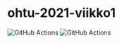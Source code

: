 # ohtu-2021-viikko1

![GitHub Actions](https://github.com/Faktatykki/ohtu-2021-viikko1/workflows/CI/badge.svg
)
![GitHub Actions]([![codecov](https://codecov.io/gh/Faktatykki/ohtu-2021-viikko1/branch/main/graph/badge.svg?token=QJWAWSLNVJ)](https://codecov.io/gh/Faktatykki/ohtu-2021-viikko1)
)

